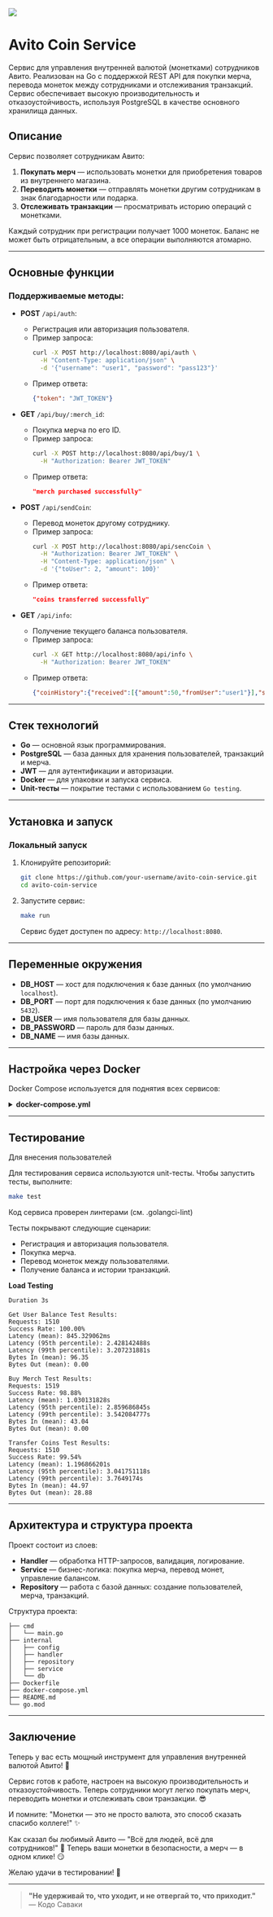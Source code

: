 ![](avito_coin_logo.gif)

# Avito Coin Service

Сервис для управления внутренней валютой (монетками) сотрудников Авито. Реализован на Go с поддержкой REST API для покупки мерча, перевода монеток между сотрудниками и отслеживания транзакций. Сервис обеспечивает высокую производительность и отказоустойчивость, используя PostgreSQL в качестве основного хранилища данных.

## Описание

Сервис позволяет сотрудникам Авито:

1. **Покупать мерч** — использовать монетки для приобретения товаров из внутреннего магазина.
2. **Переводить монетки** — отправлять монетки другим сотрудникам в знак благодарности или подарка.
3. **Отслеживать транзакции** — просматривать историю операций с монетками.

Каждый сотрудник при регистрации получает 1000 монеток. Баланс не может быть отрицательным, а все операции выполняются атомарно.

---

## Основные функции

### Поддерживаемые методы:

- **POST** `/api/auth`:
  - Регистрация или авторизация пользователя.
  - Пример запроса:
    ```bash
    curl -X POST http://localhost:8080/api/auth \
      -H "Content-Type: application/json" \
      -d '{"username": "user1", "password": "pass123"}'
    ```
  - Пример ответа:
    ```json
    {"token": "JWT_TOKEN"}
    ```

- **GET** `/api/buy/:merch_id`:
  - Покупка мерча по его ID.
  - Пример запроса:
    ```bash
    curl -X POST http://localhost:8080/api/buy/1 \
      -H "Authorization: Bearer JWT_TOKEN"
    ```
  - Пример ответа:
    ```json
    "merch purchased successfully"
    ```

- **POST** `/api/sendCoin`:
  - Перевод монеток другому сотруднику.
  - Пример запроса:
    ```bash
    curl -X POST http://localhost:8080/api/sencCoin \
      -H "Authorization: Bearer JWT_TOKEN" \
      -H "Content-Type: application/json" \
      -d '{"toUser": 2, "amount": 100}'
    ```
  - Пример ответа:
    ```json
    "coins transferred successfully"
    ```

- **GET** `/api/info`:
  - Получение текущего баланса пользователя.
  - Пример запроса:
    ```bash
    curl -X GET http://localhost:8080/api/info \
      -H "Authorization: Bearer JWT_TOKEN"
    ```
  - Пример ответа:
    ```json
    {"coinHistory":{"received":[{"amount":50,"fromUser":"user1"}],"sent":[{"amount":50,"toUser":"user3"},{"amount":50,"toUser":"user3"},  {"amount":50,"toUser":"user3"}]},"coins":820,"inventory":[{"quantity":1,"type":"t-shirt"}]}

    ```

---

## Стек технологий

- **Go** — основной язык программирования.
- **PostgreSQL** — база данных для хранения пользователей, транзакций и мерча.
- **JWT** — для аутентификации и авторизации.
- **Docker** — для упаковки и запуска сервиса.
- **Unit-тесты** — покрытие тестами с использованием `Go testing`.

---

## Установка и запуск

### Локальный запуск

1. Клонируйте репозиторий:
   ```bash
   git clone https://github.com/your-username/avito-coin-service.git
   cd avito-coin-service
   ```

2. Запустите сервис:
   ```bash
   make run
   ```

   Сервис будет доступен по адресу: `http://localhost:8080`.

---

## Переменные окружения

- **DB_HOST** — хост для подключения к базе данных (по умолчанию `localhost`).
- **DB_PORT** — порт для подключения к базе данных (по умолчанию `5432`).
- **DB_USER** — имя пользователя для базы данных.
- **DB_PASSWORD** — пароль для базы данных.
- **DB_NAME** — имя базы данных.

---

## Настройка через Docker

Docker Compose используется для поднятия всех сервисов:

<details>
  <summary><strong>docker-compose.yml</strong></summary>

```yaml
services:
  postgres:
    image: postgres:latest
    restart: always
    environment:
      POSTGRES_USER: avito
      POSTGRES_PASSWORD: avito
      POSTGRES_DB: avito_coin
    ports:
      - "5432:5432"
    volumes:
      - db_data:/var/lib/postgresql/data

  app:
    build: .
    container_name: avito_coin_service
    restart: on-failure
    depends_on: 
      - postgres
    environment:
      DB_HOST: "postgres"
      DB_PORT: "5432"
      DB_USER: "avito"
      DB_PASSWORD: "avito"
      DB_NAME: "avito_coin"
    ports:
      - "8080:8080"

volumes:
  db_data:
```
</details>

---

## Тестирование

Для внесения пользователей

Для тестирования сервиса используются unit-тесты. Чтобы запустить тесты, выполните:

```bash
make test
```

Код сервиса проверен линтерами (см. .golangci-lint)

Тесты покрывают следующие сценарии:
- Регистрация и авторизация пользователя.
- Покупка мерча.
- Перевод монеток между пользователями.
- Получение баланса и истории транзакций.

**Load Testing**

    Duration 3s

    Get User Balance Test Results:
    Requests: 1510
    Success Rate: 100.00%
    Latency (mean): 845.329062ms
    Latency (95th percentile): 2.428142488s
    Latency (99th percentile): 3.207231881s
    Bytes In (mean): 96.35
    Bytes Out (mean): 0.00

    Buy Merch Test Results:
    Requests: 1519
    Success Rate: 98.88%
    Latency (mean): 1.030131828s
    Latency (95th percentile): 2.859686845s
    Latency (99th percentile): 3.542084777s
    Bytes In (mean): 43.04
    Bytes Out (mean): 0.00

    Transfer Coins Test Results:
    Requests: 1510
    Success Rate: 99.54%
    Latency (mean): 1.196866201s
    Latency (95th percentile): 3.041751118s
    Latency (99th percentile): 3.7649174s
    Bytes In (mean): 44.97
    Bytes Out (mean): 28.88

---

## Архитектура и структура проекта

Проект состоит из слоев:
- **Handler** — обработка HTTP-запросов, валидация, логирование.
- **Service** — бизнес-логика: покупка мерча, перевод монет, управление балансом.
- **Repository** — работа с базой данных: создание пользователей, мерча, транзакций.

Структура проекта:
```
├── cmd
│   └── main.go
├── internal
│   ├── config
│   ├── handler
│   ├── repository
│   ├── service
│   └── db
├── Dockerfile
├── docker-compose.yml
├── README.md
└── go.mod
```

---

## Заключение

Теперь у вас есть мощный инструмент для управления внутренней валютой Авито! 🚀

Сервис готов к работе, настроен на высокую производительность и отказоустойчивость. Теперь сотрудники могут легко покупать мерч, переводить монетки и отслеживать свои транзакции. 😎

И помните: "Монетки — это не просто валюта, это способ сказать спасибо коллеге!" ✨

Как сказал бы любимый Авито — "Всё для людей, всё для сотрудников!" 🛒 Теперь ваши монетки в безопасности, а мерч — в одном клике! 😏

Желаю удачи в тестировании! 🚀


---
> **"Не удерживай то, что уходит, и не отвергай то, что приходит."**  
> — Кодо Саваки  

